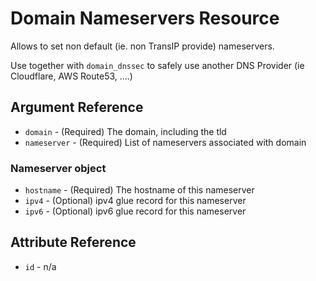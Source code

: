 # Domain Nameservers Resource

Allows to set non default (ie. non TransIP provide) nameservers.

Use together with `domain_dnssec` to safely use another DNS Provider (ie
Cloudflare, AWS Route53, ....)

## Argument Reference

* `domain` - (Required) The domain, including the tld
* `nameserver` - (Required) List of nameservers associated with domain

### Nameserver object

* `hostname` - (Required) The hostname of this nameserver
* `ipv4` - (Optional) ipv4 glue record for this nameserver
* `ipv6` - (Optional) ipv6 glue record for this nameserver

## Attribute Reference

* `id` - n/a
